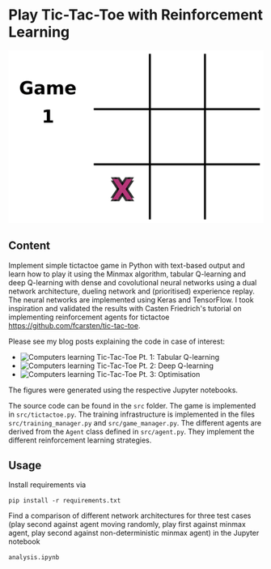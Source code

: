 # Play Tic-Tac-Toe with Reinforcement Learning

![gameplay-animation](figures/1_minimax_vs_minimax_game_play.gif)


## Content

Implement simple tictactoe game in Python with text-based output and learn how to play it using the Minmax algorithm, tabular Q-learning and deep Q-learning with dense and covolutional neural networks using a dual network architecture, dueling network and (prioritised) experience replay. The neural networks are implemented using Keras and TensorFlow. I took inspiration and validated the results with Casten Friedrich's tutorial on implementing reinforcement agents for tictactoe https://github.com/fcarsten/tic-tac-toe.

Please see my blog posts explaining the code in case of interest:
-  ![Computers learning Tic-Tac-Toe Pt. 1: Tabular Q-learning](https://kunkelalexander.github.io/blog/computers-learning-tic-tac-toe-tabular-q/)
-  ![Computers learning Tic-Tac-Toe Pt. 2: Deep Q-learning](https://kunkelalexander.github.io/blog/computers-learning-tic-tac-toe-deep-q/)
-  ![Computers learning Tic-Tac-Toe Pt. 3: Optimisation](https://kunkelalexander.github.io/blog/computers-learning-tic-tac-toe-optimisation/)

The figures were generated using the respective Jupyter notebooks.

The source code can be found in the ```src``` folder. The game is implemented in ```src/tictactoe.py```. The training infrastructure is implemented in the files ```src/training_manager.py``` and ```src/game_manager.py```. The different agents are derived from the ```Agent``` class defined in ```src/agent.py```. They implement the different reinforcement learning strategies.

## Usage

Install requirements via

```
pip install -r requirements.txt
```

Find a comparison of different network architectures for three test cases (play second against agent moving randomly, play first against minmax agent, play second against non-deterministic minmax agent) in the Jupyter notebook

```
analysis.ipynb
```
